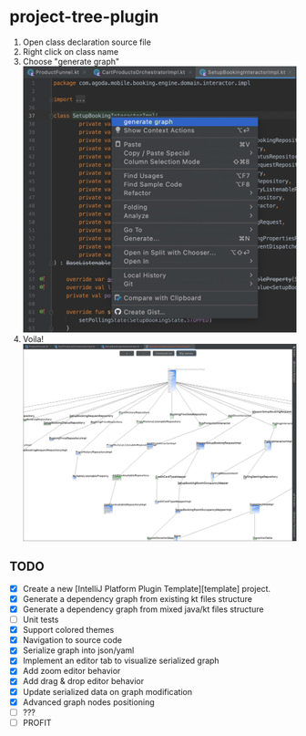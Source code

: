 # project-tree-plugin

<!-- Plugin description -->
1. Open class declaration source file
2. Right click on class name
3. Choose "generate graph"
   ![Menu](screen_1.jpg)
4. Voila!
   ![Tree](screen_2.jpg)
<!-- Plugin description end -->

## TODO
- [x] Create a new [IntelliJ Platform Plugin Template][template] project.
- [x] Generate a dependency graph from existing kt files structure
- [x] Generate a dependency graph from mixed java/kt files structure
- [ ] Unit tests
- [x] Support colored themes
- [x] Navigation to source code
- [x] Serialize graph into json/yaml
- [x] Implement an editor tab to visualize serialized graph
- [x] Add zoom editor behavior
- [x] Add drag & drop editor behavior
- [x] Update serialized data on graph modification
- [x] Advanced graph nodes positioning
- [ ] ???
- [ ] PROFIT